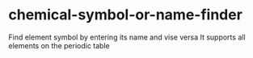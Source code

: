 # chemical-symbol-or-name-finder
Find element symbol by entering its name and vise versa
It supports all elements on the periodic table 
